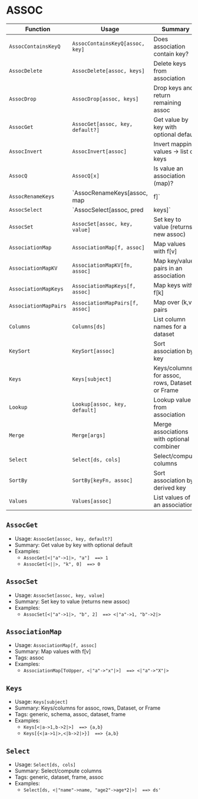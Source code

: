 # ASSOC

| Function | Usage | Summary |
|---|---|---|
| `AssocContainsKeyQ` | `AssocContainsKeyQ[assoc, key]` | Does association contain key? |
| `AssocDelete` | `AssocDelete[assoc, keys]` | Delete keys from association |
| `AssocDrop` | `AssocDrop[assoc, keys]` | Drop keys and return remaining assoc |
| `AssocGet` | `AssocGet[assoc, key, default?]` | Get value by key with optional default |
| `AssocInvert` | `AssocInvert[assoc]` | Invert mapping values -> list of keys |
| `AssocQ` | `AssocQ[x]` | Is value an association (map)? |
| `AssocRenameKeys` | `AssocRenameKeys[assoc, map|f]` | Rename keys by mapping or function |
| `AssocSelect` | `AssocSelect[assoc, pred|keys]` | Filter keys by predicate or list |
| `AssocSet` | `AssocSet[assoc, key, value]` | Set key to value (returns new assoc) |
| `AssociationMap` | `AssociationMap[f, assoc]` | Map values with f[v] |
| `AssociationMapKV` | `AssociationMapKV[fn, assoc]` | Map key/value pairs in an association |
| `AssociationMapKeys` | `AssociationMapKeys[f, assoc]` | Map keys with f[k] |
| `AssociationMapPairs` | `AssociationMapPairs[f, assoc]` | Map over (k,v) pairs |
| `Columns` | `Columns[ds]` | List column names for a dataset |
| `KeySort` | `KeySort[assoc]` | Sort association by key |
| `Keys` | `Keys[subject]` | Keys/columns for assoc, rows, Dataset, or Frame |
| `Lookup` | `Lookup[assoc, key, default]` | Lookup value from association |
| `Merge` | `Merge[args]` | Merge associations with optional combiner |
| `Select` | `Select[ds, cols]` | Select/compute columns |
| `SortBy` | `SortBy[keyFn, assoc]` | Sort association by derived key |
| `Values` | `Values[assoc]` | List values of an association |

## `AssocGet`

- Usage: `AssocGet[assoc, key, default?]`
- Summary: Get value by key with optional default
- Examples:
  - `AssocGet[<|"a"->1|>, "a"]  ==> 1`
  - `AssocGet[<||>, "k", 0]  ==> 0`

## `AssocSet`

- Usage: `AssocSet[assoc, key, value]`
- Summary: Set key to value (returns new assoc)
- Examples:
  - `AssocSet[<|"a"->1|>, "b", 2]  ==> <|"a"->1, "b"->2|>`

## `AssociationMap`

- Usage: `AssociationMap[f, assoc]`
- Summary: Map values with f[v]
- Tags: assoc
- Examples:
  - `AssociationMap[ToUpper, <|"a"->"x"|>]  ==> <|"a"->"X"|>`

## `Keys`

- Usage: `Keys[subject]`
- Summary: Keys/columns for assoc, rows, Dataset, or Frame
- Tags: generic, schema, assoc, dataset, frame
- Examples:
  - `Keys[<|a->1,b->2|>]  ==> {a,b}`
  - `Keys[{<|a->1|>,<|b->2|>}]  ==> {a,b}`

## `Select`

- Usage: `Select[ds, cols]`
- Summary: Select/compute columns
- Tags: generic, dataset, frame, assoc
- Examples:
  - `Select[ds, <|"name"->name, "age2"->age*2|>]  ==> ds'`
